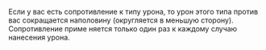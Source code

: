 Если у вас есть сопротивление к типу урона, то урон этого типа против вас сокращается наполовину (округляется в меньшую сторону). Сопротивление приме няется только один раз к каждому случаю нанесения урона.